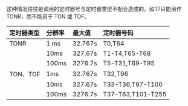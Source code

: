 这种情况往往是调用的定时器号与定时器类型不配合造成的。如T7只能用作 TONR，而不能用于 TON 或 TOF。

| 定时器类型 | 分辨率 | 最大值 | 定时器号码 |
| :--- | :--- | :--- | :--- |
| TONR | 1 ms | 32.767s | T0,T64 |
|  | 10ms | 327.67s | T1-T4,T65-T68 |
|  | 100ms | 3276.7s | T5-T31,T69-T95 |
| TON、TOF | 1ms | 32.767s | T32,T96 |
|  | 10ms | 327.67s | T33-T36,T97-T100 |
|  | 100ms | 3276.7s | T37-T63,T101-T255 |



